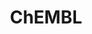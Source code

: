 ---
layout: default
bigquery: https://console.cloud.google.com/bigquery?p=patents-public-data&d=ebi_chembl&page=dataset
citation: '"The ChEMBL database in 2017." Anna Gaulton, Anne Hersey, Michał Nowotka,
  A Patrícia Bento, Jon Chambers, David Mendez, Prudence Mutowo, Francis Atkinson,
  Louisa J Bellis, Elena Cibrián-Uhalte, Mark Davies, Nathan Dedman, Anneli Karlsson,
  María Paula Magariños, John P Overington, George Papadatos, Ines Smit, Andrew R
  Leach Nucleic acids Research (2017) 45 (Database Issue), D945-D954'
contributors: European Bioinformatics Institute
cost: None
description: ChEMBL Data is a manually curated database of small molecules used in
  drug discovery, including information about existing patented drugs.
documentation: 'schema: https://www.ebi.ac.uk/chembl/db_schema


  '
last_edit: 04/10/2022, 09:25:07
location: https://console.cloud.google.com/marketplace/product/google_patents_public_datasets/chembl
maintained_by: EMBL-EBI, an outstation of European Molecular Biology Laboratory
related_publications: '

  ChEMBL: towards direct deposition of bioassay data.


  Mendez D, Gaulton A, Bento AP, Chambers J, De Veij M, Félix E, Magariños MP, Mosquera
  JF, Mutowo P, Nowotka M, Gordillo-Marañón M, Hunter F, Junco L, Mugumbate G, Rodriguez-Lopez
  M, Atkinson F, Bosc N, Radoux CJ, Segura-Cabrera A, Hersey A, Leach AR.


  — Nucleic Acids Res. 2019; 47(D1):D930-D940. doi: 10.1093/nar/gky1075

  '
schema_fields:
- abstract
- patent_expire_date
- last_page
- sei
- bto_id
- cidx
- cellosaurus_id
- set_name
- product_id
- cell_source_tax_id
- cx_logp
- assay_type
- clo_id
- rtb
- strength
- direct_interaction
- src_description
- l5
- le
- domain_name
- target_type
- tid
- efo_term
- confidence
- go_id
- drugind_id
- molecule_type
- std_act_id
- assay_organism
- component_synonym
- protclasssyn_id
- updated_by
- doi
- major_class
- accession
- oral
- nda_type
- assay_tax_id
- usan_stem_id
- ref_id
- mutation
- l6
- assay_desc
- irac_code
- homologue
- chembl_id
- psa
- site_id
- standard_value
- parameter_value
- warning_id
- parent_id
- value
- max_phase
- standard_upper_value
- parent_molregno
- stem
- hbd_lipinski
- assay_category
- hba_lipinski
- ddd_units
- usan_year
- frac_class_id
- mechanism_comment
- met_id
- activity_comment
- polymer_flag
- potential_duplicate
- upper_value
- journal
- acd_logp
- mol_frac_id
- creation_date
- warning_description
- warning_country
- src_assay_id
- mc_target_accession
- who_extra
- cell_source_tissue
- curated_by
- level2_description
- ro3_pass
- country
- compound_key
- normal_range_max
- qed_weighted
- mol_irac_id
- company
- assay_class_id
- updated_on
- src_compound_id
- drug_record_id
- withdrawn_flag
- trade_name
- dosed_ingredient
- sequence
- ddd_value
- normal_range_min
- canonical_smiles
- parameter_type
- level4
- enzyme_name
- end_position
- protein_class_synonym
- applicant_full_name
- relationship
- site_name
- num_ro5_violations
- selectivity_comment
- doc_type
- toid
- full_mwt
- indref_id
- lle
- warning_year
- l3
- withdrawn_year
- variant_id
- first_approval
- level1_description
- pchembl_value
- uo_units
- pathway_id
- curation_comment
- max_phase_for_ind
- molecular_species
- pubmed_id
- name
- level4_description
- assay_cell_type
- ddd_comment
- priority
- patent_no
- actsm_id
- type
- patent_id
- pathway_key
- record_id
- acd_logd
- domain_description
- therapeutic_flag
- title
- substrate_record_id
- mc_target_name
- withdrawn_country
- comp_go_id
- cell_id
- annotation
- comments
- ass_cls_map_id
- uberon_id
- published_value
- level5
- ridx
- relation
- start_position
- standard_inchi
- innovator_company
- entity_type
- target_mapping
- label
- enzyme_tid
- entity_id
- aromatic_rings
- structure_type
- drug_product_flag
- published_units
- syn_type
- cl_lincs_id
- cell_name
- tax_id
- mol_atc_id
- l7
- res_stem_id
- mol_hrac_id
- standard_units
- pref_name
- cx_most_apka
- compd_id
- natural_product
- tbl
- bao_endpoint
- mc_organism
- mc_target_type
- drug_substance_flag
- version
- standard_type
- job_id
- ingredient
- domain_type
- tid_fixed
- warning_class
- activity_count
- availability_type
- full_molformula
- cell_source_organism
- hrac_code
- efo_id
- patent_use_code
- molecular_mechanism
- num_lipinski_ro5_violations
- stem_class
- class_type
- path
- hbd
- l1
- component_id
- molsyn_id
- usan_stem_definition
- subgroup
- published_type
- mw_monoisotopic
- compound_name
- result_flag
- as_id
- issue
- acd_most_bpka
- binding_site_comment
- assay_param_id
- mesh_id
- standard_inchi_key
- species_group_flag
- co_stem_id
- first_page
- parent_type
- cell_description
- previous_company
- withdrawn_reason
- black_box_warning
- assay_id
- synonyms
- cell_ontology_id
- bei
- standard_flag
- mec_id
- level2
- stat
- targrel_id
- src_short_name
- active_molregno
- smid
- bao_id
- alert_name
- l2
- assay_tissue
- delist_flag
- status
- doc_id
- confidence_score
- action_type
- ref_url
- cpd_str_alert_id
- prediction_method
- first_in_class
- component_type
- alert_set_id
- rgid
- usan_stem
- metref_id
- parenteral
- sitecomp_id
- bao_format
- assay_source
- qudt_units
- met_conversion
- organism
- ddd_admr
- authors
- related_tid
- caloha_id
- assay_subcellular_fraction
- published_relation
- compsyn_id
- site_residues
- standard_relation
- downgraded
- warnref_id
- hba
- publication_number
- relationship_type
- frac_code
- warning_type
- short_name
- helm_notation
- alogp
- biocomp_id
- volume
- ddd_id
- protein_class_id
- chirality
- approval_date
- activity_id
- description
- acd_most_apka
- predbind_id
- tissue_id
- sequence_md5sum
- l4
- withdrawn_class
- mc_tax_id
- indication_class
- data_validity_comment
- parent_go_id
- mecref_id
- mw_freebase
- alert_id
- aidx
- level1
- prodrug
- target_desc
- definition
- level3_description
- cx_logd
- irac_class_id
- src_id
- assay_test_type
- domain_id
- prod_pat_id
- protein_class_desc
- molfile
- isoform
- source
- ref_type
- l8
- submission_date
- oc_id
- met_comment
- active_ingredient
- metabolite_record_id
- standard_text_value
- assay_strain
- log_id
- mechanism_of_action
- smarts
- topical
- formulation_id
- mesh_heading
- year
- class_level
- route
- heavy_atoms
- research_stem
- last_active
- atc_code
- who_name
- source_domain_id
- comp_class_id
- units
- db_source
- molregno
- db_version
- dosage_form
- inorganic_flag
- chebi_par_id
- hrac_class_id
- usan_substem
- disease_efficacy
- ap_id
- cx_most_bpka
- num_alerts
- relationship_desc
- orig_description
- ad_type
- text_value
- targcomp_id
- idx
- level3
- aspect
shortname: chembl
tags:
- biotechnology
- health
- chemical
- bioinformatics
- medical
terms_of_use: CC BY-SA 3.0
title: ChEMBL
uuid: e232a192-965c-4ec9-904c-155b6dfe56c5
---